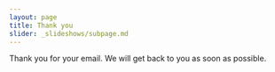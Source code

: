 ```yaml
---
layout: page
title: Thank you
slider: _slideshows/subpage.md
---
```

Thank you for your email. We will get back to you as soon as possible.
